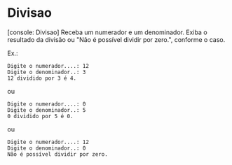# Divisao
[console: Divisao] Receba um numerador e um denominador. Exiba o resultado da divisão ou "Não é possível dividir por zero.", conforme o caso.

Ex.:
```
Digite o numerador....: 12
Digite o denominador..: 3
12 dividido por 3 é 4.
```
ou
```
Digite o numerador....: 0
Digite o denominador..: 5
0 dividido por 5 é 0.
```
ou
```
Digite o numerador....: 12
Digite o denominador..: 0
Não é possível dividir por zero.
```
